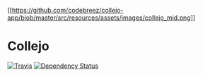 [[https://github.com/codebreez/collejo-app/blob/master/src/resources/assets/images/collejo_mid.png]]

# Collejo

[![Travis](https://img.shields.io/travis/rust-lang/rust.svg?maxAge=2592000)](https://travis-ci.org/codebreez/collejo)
[![Dependency Status](https://img.shields.io/versioneye/d/user/projects/57d94e151b70a700396255cd.svg)](https://www.versioneye.com/user/projects/57d94e151b70a700396255cd?child=summary)

